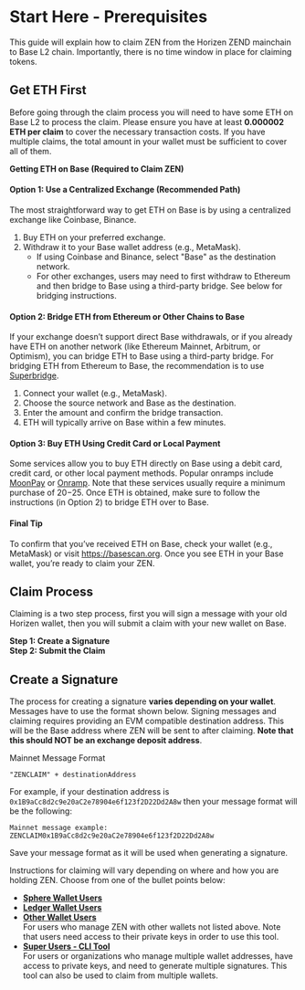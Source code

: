 # Start Here - Prerequisites

This guide will explain how to claim ZEN from the Horizen ZEND mainchain to Base L2 chain. Importantly, there is no time window in place for claiming tokens.

## Get ETH First
Before going through the claim process you will need to have some ETH on Base L2 to process the claim. Please ensure you have at least **0.000002 ETH per claim** to cover the necessary transaction costs. If you have multiple claims, the total amount in your wallet must be sufficient to cover all of them.

**Getting ETH on Base (Required to Claim ZEN)**

#### Option 1: Use a Centralized Exchange (Recommended Path)
The most straightforward way to get ETH on Base is by using a centralized exchange like Coinbase, Binance.	

1. Buy ETH on your preferred exchange.
2. Withdraw it to your Base wallet address (e.g., MetaMask).
   - If using Coinbase and Binance, select "Base" as the destination network.
   - For other exchanges, users may need to first withdraw to Ethereum and then bridge to Base using a third-party bridge. See below for bridging instructions. 

#### Option 2: Bridge ETH from Ethereum or Other Chains to Base
If your exchange doesn’t support direct Base withdrawals, or if you already have ETH on another network (like Ethereum Mainnet, Arbitrum, or Optimism), you can bridge ETH to Base using a third-party bridge. For bridging ETH from Ethereum to Base, the recommendation is to use [Superbridge](https://superbridge.app/base).

1. Connect your wallet (e.g., MetaMask).
2. Choose the source network and Base as the destination.
3. Enter the amount and confirm the bridge transaction.
4. ETH will typically arrive on Base within a few minutes.

#### Option 3: Buy ETH Using Credit Card or Local Payment
Some services allow you to buy ETH directly on Base using a debit card, credit card, or other local payment methods. Popular onramps include [MoonPay](https://www.moonpay.com/) or [Onramp](https://onramp.money/). Note that these services usually require a minimum purchase of $20-$25. Once ETH is obtained, make sure to follow the instructions (in Option 2) to bridge ETH over to Base. 

#### Final Tip
To confirm that you’ve received ETH on Base, check your wallet (e.g., MetaMask) or visit https://basescan.org. Once you see ETH in your Base wallet, you’re ready to claim your ZEN.

## Claim Process
Claiming is a two step process, first you will sign a message with your old Horizen wallet, then you will submit a claim with your new wallet on Base.

**Step 1: Create a Signature**<br/>
**Step 2: Submit the Claim**

## Create a Signature
The process for creating a signature **varies depending on your wallet**. Messages have to use the format shown below. Signing messages and claiming requires providing an EVM compatible destination address. This will be the Base address where ZEN will be sent to after claiming. **Note that this should NOT be an exchange deposit address**.

Mainnet Message Format
```
"ZENCLAIM" + destinationAddress
```

For example, if your destination address is `0x1B9aCc8d2c9e20aC2e78904e6f123f2D22Dd2A8w` then your message format will be the following:
```
Mainnet message example: 
ZENCLAIM0x1B9aCc8d2c9e20aC2e78904e6f123f2D22Dd2A8w
```

Save your message format as it will be used when generating a signature.

Instructions for claiming will vary depending on where and how you are holding ZEN. Choose from one of the bullet points below:

- **[Sphere Wallet Users](/mainnet-migration-instructions/sphere-wallet-users)**
- **[Ledger Wallet Users](/mainnet-migration-instructions/ledger-wallet-users)**
- **[Other Wallet Users](/mainnet-migration-instructions/other-wallet-users)** <br/>For users who manage ZEN with other wallets not listed above. Note that users need access to their private keys in order to use this tool.
- **[Super Users - CLI Tool](#cli-tool)** <br/>For users or organizations who manage multiple wallet addresses, have access to private keys, and need to generate multiple signatures. This tool can also be used to claim from multiple wallets.
